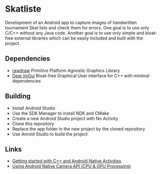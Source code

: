 # Skatliste

Development of an Android app to capture images of handwritten tournament Skat lists and check them for errors. One goal is to use only C/C++ without any Java code. Another goal is to use only simple and bloat-free external libraries which can be easily included and built with the project.

## Dependencies

* [rawdraw](https://github.com/cntools/rawdraw) Primitive Platform Agnostic Graphics Library
* [Dear ImGui](https://github.com/ocornut/imgui) Bloat-free Graphical User interface for C++ with minimal dependencies

## Building

* Install Android Studio
* Use the SDK Manager to install NDK and CMake
* Create a new Android Studio project with No Activity
* Clone this repository
* Replace the app folder in the new project by the cloned repository
* Use Anroid Studio to build the project

## Links

* [Getting started with C++ and Android Native Activities](https://medium.com/androiddevelopers/getting-started-with-c-and-android-native-activities-2213b402ffff)
* [Using Android Native Camera API (CPU & GPU Processing)](https://www.sisik.eu/blog/android/ndk/camera)
